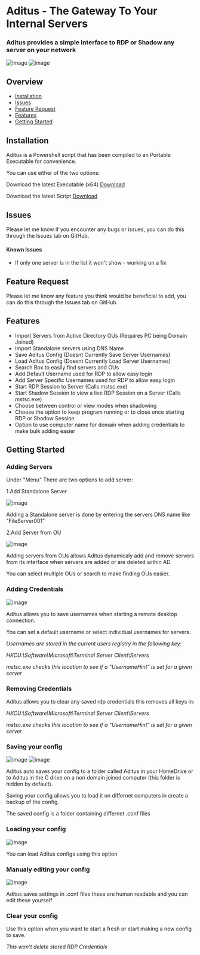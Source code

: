 # Aditus - The Gateway To Your Internal Servers
### Aditus provides a simple interface to RDP or Shadow any server on your network

![image](https://github.com/NathanLouth/Aditus/blob/main/Images/AditusMain.png)
![image](https://github.com/NathanLouth/Aditus/blob/main/Images/AditusMenu.png)

## Overview
- [Installation](https://github.com/NathanLouth/Aditus#installation)
- [Issues](https://github.com/NathanLouth/Aditus#issues)
- [Feature Request](https://github.com/NathanLouth/Aditus#feature-request)
- [Features](https://github.com/NathanLouth/Aditus#features)
- [Getting Started](https://github.com/NathanLouth/Aditus/blob/main/README.md#getting-started)

## Installation

Aditus is a Powershell script that has been compiled to an Portable Executable for convenience.

You can use either of the two options:

Download the latest Executable (x64)
[Download](https://github.com/NathanLouth/Aditus/releases)

Download the latest Script
[Download](https://github.com/NathanLouth/Aditus/releases)

## Issues

Please let me know if you encounter any bugs or issues, you can do this through the Issues tab on GitHub.

#### Known Issues

- If only one server is in the list it won't show - working on a fix

## Feature Request

Please let me know any feature you think would be beneficial to add, you can do this through the Issues tab on GitHub.

## Features

- Import Servers from Active Directory OUs (Requires PC being Domain Joined)
- Import Standalone servers using DNS Name
- Save Aditus Config (Doesnt Currently Save Server Usernames)
- Load Aditus Config (Doesnt Currently Load Server Usernames)
- Search Box to easily find servers and OUs
- Add Default Username used for RDP to allow easy login
- Add Server Specific Usernames used for RDP to allow easy login
- Start RDP Session to Server (Calls mstsc.exe)
- Start Shadow Session to view a live RDP Session on a Server (Calls mstsc.exe)
- Choose between control or view modes when shadowing
- Choose the option to keep program running or to close once starting RDP or Shadow Session
- Option to use computer name for domain when adding credentials to make bulk adding easier

## Getting Started

### Adding Servers

Under "Menu" There are two options to add server:

1.Add Standalone Server

![image](https://github.com/NathanLouth/Aditus/blob/main/Images/AditusStandalonePC.png)

Adding a Standalone server is done by entering the servers DNS name like "FileServer001"

2.Add Server from OU

![image](https://github.com/NathanLouth/Aditus/blob/main/Images/AditusOU.png)

Adding servers from OUs allows Aditus dynamicaly add and remove servers from its interface when servers are added or are deleted within AD.

You can select multiple OUs or search to make finding OUs easier.

### Adding Credentials

![image](https://github.com/NathanLouth/Aditus/blob/main/Images/AditusAddCred.png)

Aditus allows you to save usernames when starting a remote desktop connection.

You can set a default username or select individual usernames for servers.

*Usernames are stored in the current users registry in the following key:*

*HKCU:\Software\Microsoft\Terminal Server Client\Servers*

*mstsc.exe checks this location to see if a "UsernameHint" is set for a given server*

### Removing Credentials

Aditus allows you to clear any saved rdp credentials this removes all keys in:

*HKCU:\Software\Microsoft\Terminal Server Client\Servers*

*mstsc.exe checks this location to see if a "UsernameHint" is set for a given server*

### Saving your config

![image](https://github.com/NathanLouth/Aditus/blob/main/Images/AditusConfigName.png)
![image](https://github.com/NathanLouth/Aditus/blob/main/Images/AditusSelectFolderSave.png)

Aditus auto saves your config to a folder called Aditus in your HomeDrive or to Aditus in the C drive on a non domain joined computer (this folder is hidden by default).

Saving your config allows you to load it on differnet computers in create a backup of the config.

The saved config is a folder containing differnet .conf files

### Loading your config

![image](https://github.com/NathanLouth/Aditus/blob/main/Images/AditusLoadConfig.png)

You can load Aditus configs using this option

### Manualy editing your config

![image](https://github.com/NathanLouth/Aditus/blob/main/Images/AditusConfigFiles.png)

Aditus saves settings in .conf files these are human readable and you can edit these yourself

### Clear your config

Use this option when you want to start a fresh or start making a new config to save.

*This won't delete stored RDP Credentials*
